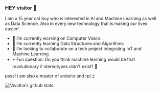 ### HEY visitor :wave:

I am a 15 year old boy who is interested in AI and Machine Learning as well as Data Science. Also in every new technology that is making our lives easier!
- 🔭 I’m currently working on Computer Vision .
- 🌱 I’m currently learning Data Structures and Algorithms
- 👯 I’m looking to collaborate on a tech project integrating IoT and Machine Learning
- ⚡ Fun question: Do you think machine learning would be that revolutionary if stereotypes didn't exist? :thinking:

psss! 
     i am also a master of arduino and rpi ;)

![Vividha's github stats](https://github-readme-stats.vercel.app/api?username=lopa-ok&show_icons=true&title_color=fff&icon_color=FFD700&text_color=ECECEC&bg_color=8A2BE2)

